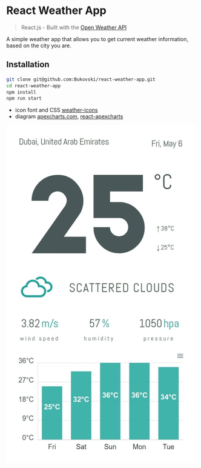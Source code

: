 # React Weather App

> React.js - Built with the [Open Weather API](https://openweathermap.org/api)

A simple weather app that allows you to get current weather information, based on the city you are.

## Installation

```sh
git clone git@github.com:Bukovski/react-weather-app.git
cd react-weather-app
npm install
npm run start
```
- icon font and CSS [weather-icons](https://erikflowers.github.io/weather-icons/)
- diagram  [apexcharts.com](https://apexcharts.com/), [react-apexcharts](https://github.com/apexcharts/react-apexcharts)


![weather-screen](./public/weather-screen.jpg)